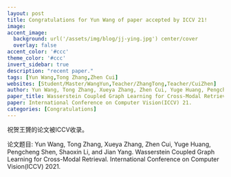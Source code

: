 ```yaml
---
layout: post
title: Congratulations for Yun Wang of paper accepted by ICCV 21!
image:
accent_image:
  background: url('/assets/img/blog/jj-ying.jpg') center/cover
  overlay: false
accent_color: '#ccc'
theme_color: '#ccc'
invert_sidebar: true
description: "recent paper."
tags: [Yun Wang,Tong Zhang,Zhen Cui]
websites: [Student/Master/WangYun,Teacher/ZhangTong,Teacher/CuiZhen]
author: Yun Wang, Tong Zhang, Xueya Zhang, Zhen Cui, Yuge Huang, Pengcheng Shen, Shaoxin Li, and Jian Yang.
paper_title: Wasserstein Coupled Graph Learning for Cross-Modal Retrieval.
paper: International Conference on Computer Vision(ICCV) 21.
categories: [Congratulations]
---
```


祝贺王贇的论文被ICCV收录。

论文题目: Yun Wang, Tong Zhang, Xueya Zhang, Zhen Cui, Yuge Huang, Pengcheng Shen, Shaoxin Li, and Jian Yang. Wasserstein Coupled Graph Learning for Cross-Modal Retrieval. International Conference on Computer Vision(ICCV) 2021.
